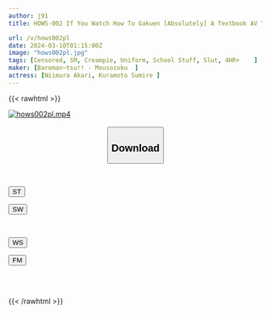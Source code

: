 ```yaml
---
author: j91
title: HOWS-002 If You Watch How To Gakuen [Absolutely] A Textbook AV That Will Make You Better At Sex [Women's Problem Solving SP] Sumire Kuramoto Akari Niimura

url: /v/hows002pl
date: 2024-03-10T01:15:00Z
image: "hows002pl.jpg"
tags: [Censored, SM, Creampie, Uniform, School Stuff, Slut, 4HR+	]
maker: [Bareman~tsu!! - Mousozoku  ]
actress: [Niimura Akari, Kuramoto Sumire ]
---
```



{{< rawhtml >}}

<div class="video" data-videoid="4AqR0q1L1VFKoj9">
    <a href="javascript:;">
        <img src="/v/hows002pl/hows002pl.jpg" width="WIDTH" height="HEIGHT" alt="hows002pl.mp4" loading="lazy">
    </a>
</div>

<script type="text/javascript" src="https://j91.asia/asset/on-demand-st.js"></script>

<br>
  <link rel="stylesheet" href="https://j91.asia/asset/bs5.css">
  
  <center>
  <button class="btn btn-primary" type="button" data-bs-toggle="collapse" data-bs-target=".multi-collapse" aria-expanded="false" aria-controls="multiCollapseExample1 multiCollapseExample2"><h2>Download</h2></button></center>
</p>
<div class="row">
  <div class="col">
    <div class="collapse multi-collapse" id="multiCollapseExample1">
      <div class="card card-body">
	      	      <br>
<div class="buttons">  
<p><a href="https://streamtape.to/v/4AqR0q1L1VFKoj9" target="_blank"><button class="btn-hover color-3"><i class="fa fa-download"></i> ST</button></a></p>
<p><a href="https://cdnwish.com/3jkkbs9p471y" target="_blank"><button class="btn-hover color-2"><i class="fa fa-download"></i> SW</button></a></p></div>
    </div>
  </div>
</div>
  <div class="col">
    <div class="collapse multi-collapse" id="multiCollapseExample2">
      <div class="card card-body">
	      <br>
<div class="buttons">
<p><a href="https://wolfstream.tv/yvrvmx1rd8vb"><button class="btn-hover color-9"><i class="fa fa-download"></i> WS</button></a></p>
<p><a href="https://filemoon.sx/d/2uppq8zj0gxq"><button class="btn-hover color-8"><i class="fa fa-download"></i> FM</button></a></p></div>
<br><br>
      </div>
    </div>
  </div>
</div>

{{< /rawhtml >}}